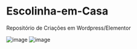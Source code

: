# Escolinha-em-Casa
 Repositório de Criações em Wordpress/Elementor
 
![image](https://user-images.githubusercontent.com/50966170/110894878-73f5cc00-82d7-11eb-86bd-ab1cb0849adc.png)
![image](https://user-images.githubusercontent.com/50966170/110894907-8243e800-82d7-11eb-8904-f6310bb93aca.png)

